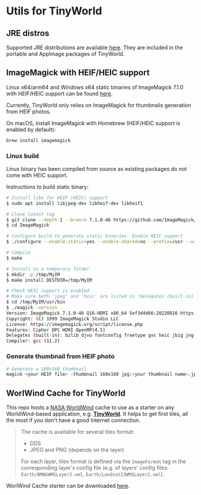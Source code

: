 # Utils for TinyWorld

## JRE distros

Supported JRE distributions are available [here](https://github.com/asaintsever/tinyworld-utils/releases/tag/jre-distro). They are included in the portable and AppImage packages of TinyWorld.

## ImageMagick with HEIF/HEIC support

Linux x64/arm64 and Windows x64 static binaries of ImageMagick 7.1.0 with HEIF/HEIC support can be found [here](https://github.com/asaintsever/tinyworld-utils/releases/tag/imagemagick-heic).

Currently, TinyWorld only relies on ImageMagick for thumbnails generation from HEIF photos.

On macOS, install ImageMagick with Homebrew (HEIF/HEIC support is enabled by default):

```sh
brew install imagemagick
```

### Linux build

Linux binary has been compiled from source as existing packages do not come with HEIC support.

Instructions to build static binary:

```sh
# Install libs for HEIF (HEIC) support
$ sudo apt install libjpeg-dev libheif-dev libheif1

# Clone latest tag
$ git clone --depth 1 --branch 7.1.0-46 https://github.com/ImageMagick/ImageMagick.git
$ cd ImageMagick

# Configure build to generate static binaries. Enable HEIC support
$ ./configure --enable-static=yes --enable-shared=no --prefix=/usr --with-jpeg=yes --with-heic=yes --without-magick-plus-plus --without-perl --with-quantum-depth=16

# Compile
$ make

# Install in a temporary folder
$ mkdir -p /tmp/MyIM
$ make install DESTDIR=/tmp/MyIM

# Check HEIC support is enabled
# Make sure both 'jpeg' and 'heic' are listed in 'Delegates (built-in)'
$ cd /tmp/MyIM/usr/bin
$ ./magick -version
Version: ImageMagick 7.1.0-46 Q16-HDRI x86_64 5ef3d4d66:20220816 https://imagemagick.org
Copyright: (C) 1999 ImageMagick Studio LLC
License: https://imagemagick.org/script/license.php
Features: Cipher DPC HDRI OpenMP(4.5)
Delegates (built-in): bzlib djvu fontconfig freetype gvc heic jbig jng jpeg lcms lqr lzma openexr pangocairo png raqm raw tiff webp x zip zlib
Compiler: gcc (11.2)
```

### Generate thumbnail from HEIF photo

```sh
# Generate a 160x160 thumbnail
magick <your HEIF file> -thumbnail 160x160 jpg:<your thumbnail name>.jpg
```

## WorlWind Cache for TinyWorld

This repo hosts a [NASA WorldWind](https://worldwind.arc.nasa.gov/java/) cache to use as a starter on any WorldWind-based application, e.g. **[TinyWorld](https://github.com/asaintsever/tinyworld)**. It helps to get first tiles, all the most if you don't have a good Internet connection.

> The cache is available for several tiles format:
> - DDS
> - JPEG and PNG (depends on the layer)
> 
> For each layer, tiles format is defined via the `ImageFormat` tag in the corresponding layer's config file (e.g. of layers' config files: `Earth/BMNGWMSLayer2.xml`, `Earth/LandsatI3WMSLayer2.xml`).

WorlWind Cache starter can be downloaded [here](https://github.com/asaintsever/tinyworld-utils/releases/tag/ww-cache).
